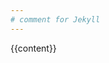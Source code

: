 ```yaml
---
# comment for Jekyll
---
```


<!DOCTYPE html>
<!--
    CCNA Summary
    @author Elias Meire <eliasmeire.dbz@gmail.com>
    @author Haroen Viaene <hello@haroen.me>
 -->
<html lang="en">
<head>
    <title> CCNA Summary </title>
    <meta charset="utf-8" />
    <!-- saying that the browser doesn't need to rescale on mobile -->
    <meta name="viewport" content="width=device-width, initial-scale=1.0" />
    <meta name="apple-mobile-web-app-capable" content="yes" />
    <meta name="mobile-web-app-capable" content="yes" />
    <!-- status bar in transparent/colour -->
    <meta name="apple-mobile-web-app-status-bar-style" content="black-translucent" />
    <meta name="theme-color" content="#7f1734">
    <!-- linking your CSS -->
    <link rel="stylesheet" href="style.css" />
</head>
<body>
{{content}}
</body>
</html>